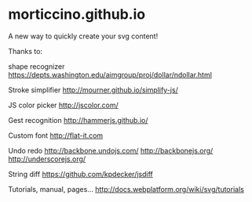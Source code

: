 # morticcino.github.io

A new way to quickly create your svg content!

Thanks to:

shape recognizer
https://depts.washington.edu/aimgroup/proj/dollar/ndollar.html

Stroke simplifier
http://mourner.github.io/simplify-js/

JS color picker
http://jscolor.com/

Gest recognition
http://hammerjs.github.io/

Custom font
http://flat-it.com

Undo redo
http://backbone.undojs.com/
http://backbonejs.org/
http://underscorejs.org/

String diff
https://github.com/kpdecker/jsdiff

Tutorials, manual, pages...
http://docs.webplatform.org/wiki/svg/tutorials
